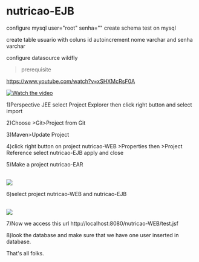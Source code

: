 # nutricao-EJB


configure mysql
user="root"
senha=""
create schema test on mysql

create table usuario with coluns id autoincrement nome varchar and senha varchar



configure datasource wildfly

> prerequisite






https://www.youtube.com/watch?v=xSHXMcRsF0A

[![Watch the video](https://raw.github.com/GabLeRoux/WebMole/master/ressources/WebMole_Youtube_Video.png)](https://www.youtube.com/watch?v=xSHXMcRsF0A)


1)Perspective JEE select Project Explorer then click right button and select import

2)Choose >Git>Project from Git

3)Maven>Update Project

4)click right button on project nutricao-WEB >Properties then >Project Reference select nutricao-EJB apply and close

5)Make a project nutricao-EAR



<br>
<img src='https://4.bp.blogspot.com/-Zv6p0J5tEZ4/WqoPo7-jh1I/AAAAAAAADLA/G-3AYh_rdigrqOXWgGnVOdtRYW8W2X2iQCLcBGAs/s1600/Screen%2BShot%2B2018-03-15%2Bat%2B03.13.44.png'/>
</br>

6)select project nutricao-WEB and nutricao-EJB




<br>
<img src='https://3.bp.blogspot.com/-KRsidrqAtQI/WqoWOhzJQvI/AAAAAAAADLc/bSfFOoAItoMyM4UgeIO2qQPJAIyiSv95ACLcBGAs/s1600/Screen%2BShot%2B2018-03-15%2Bat%2B03.43.23.png'/>
</br>


7)Now we access this url http://localhost:8080/nutricao-WEB/test.jsf

8)look the database and make sure that we have one user inserted in database.


That's all folks.


